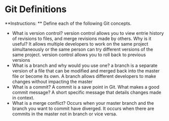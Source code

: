 # Git Definitions

**Instructions: ** Define each of the following Git concepts.

* What is version control?  version control allows you to view entrie history of revisions to files, and merge revisions made by others. Why is it useful? It allows multiple developers to work on the same project simultaneously or the same person can try different versions of the same project. version control allows you to roll back to previous versions
* What is a branch and why would you use one? a branch is a separate version of a file that can be modified and merged back into the master file or become its own. A branch allows different developers to make changes without impacting the master
* What is a commit? A commit is a save point in Git. What makes a good commit message?  A short specific message that details changes made in context. 
* What is a merge conflict? Occurs when your master branch and the branch you want to commit have diverged. It occurs when there are commits in the master not in branch or vice versa.
